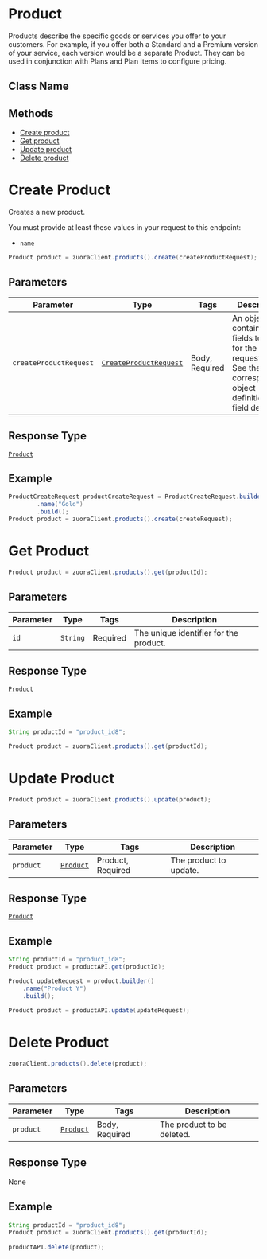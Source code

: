 # Product

Products describe the specific goods or services you offer to your customers. For example, if you offer both a Standard and a Premium version of your service, each version would be a separate Product. They can be used in conjunction with Plans and Plan Items to configure pricing.



## Class Name



## Methods

* [Create product](/doc/product.md#create-product)
* [Get product](/doc/product.md#get-product)
* [Update product](/doc/product.md#update-product)
* [Delete product](/doc/product.md#delete-product)



# Create Product

Creates a new product.

You must provide at least these values in your request to this endpoint:

- `name`


```java
Product product = zuoraClient.products().create(createProductRequest);
```

## Parameters

| Parameter | Type | Tags | Description |
|  --- | --- | --- | --- |
| `createProductRequest` | [`CreateProductRequest`](/doc/models/create-product-request.md) | Body, Required | An object containing the fields to POST for the request.<br>See the corresponding object definition for field details. |

## Response Type

[`Product`](/doc/models/product.md)

## Example

```java
ProductCreateRequest productCreateRequest = ProductCreateRequest.builder()
        .name("Gold")
        .build();
Product product = zuoraClient.products().create(createRequest);
```

# Get Product

```java
Product product = zuoraClient.products().get(productId);
```

## Parameters

| Parameter | Type | Tags | Description |
|  --- | --- | --- | --- |
| `id` | `String` | Required | The unique identifier for the product. |


## Response Type

[`Product`](/doc/models/product.md)


## Example 

```java
String productId = "product_id8";

Product product = zuoraClient.products().get(productId);
```


# Update Product

```java
Product product = zuoraClient.products().update(product);
```


## Parameters

| Parameter | Type | Tags | Description |
|  --- | --- | --- | --- |
| `product` | [`Product`](/doc/models/product.md) | Product, Required | The product to update. |


## Response Type

[`Product`](/doc/models/product.md)


## Example 

```java
String productId = "product_id8";
Product product = productAPI.get(productId);

Product updateRequest = product.builder()
    .name("Product Y")
    .build();
    
Product product = productAPI.update(updateRequest);
```


# Delete Product

```java
zuoraClient.products().delete(product);
```


## Parameters

| Parameter | Type | Tags | Description |
|  --- | --- | --- | --- |
| `product` | [`Product`](/doc/models/product.md) | Body, Required | The product to be deleted. |


## Response Type
None


## Example 

```java
String productId = "product_id8";
Product product = zuoraClient.products().get(productId);
   
productAPI.delete(product);
```






